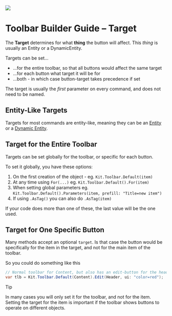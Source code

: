 ﻿---
uid: ToSic.Sxc.Services.ToolbarBuilder.Target
---

<img src="~/assets/features/toolbar.svg" class="feature">

# Toolbar Builder Guide – Target

The **Target** determines for what **thing** the button will affect. 
This _thing_ is usually an Entity or a DynamicEntity. 

Targets can be set...

* ...for the entire toolbar, so that all buttons would affect the same target
* ...for each button what target it will be for
* ...both - in which case button-target takes precedence if set

The target is usually the _first_ parameter on every command, and does not need to be named. 

## Entity-Like Targets

Targets for most commands are entity-like, meaning they can be an [Entity](xref:ToSic.Eav.Data.IEntity) or a [Dynamic Entity](xref:NetCode.DynamicData.DynamicEntity).

## Target for the Entire Toolbar

Targets can be set globally for the toolbar, or specific for each button. 

To set it globally, you have these options:

1. On the first creation of the object - eg. `Kit.Toolbar.Default(item)`
2. At any time using `For(...)` eg. `Kit.Toolbar.Default().For(item)`
3. When setting global parameters eg. `Kit.Toolbar.Default().Parameters(item, prefill: "Title=new item")`
4. If using `.AsTag()` you can also do `.AsTag(item)`

If your code does more than one of these, the last value will be the one used. 

## Target for One Specific Button

Many methods accept an optional `target`. 
Is that case the button would be specifically for the item in the target, 
and not for the main item of the toolbar. 

So you could do something like this

```c#
// Normal toolbar for Content, but also has an edit-button for the header
var tlb = Kit.Toolbar.Default(Content).Edit(Header, ui: "color=red");
```

> [!TIP]
> In many cases you will only set it for the toolbar, and not for the item. 
> Setting the target for the item is important if the toolbar shows buttons to operate on different objects. 